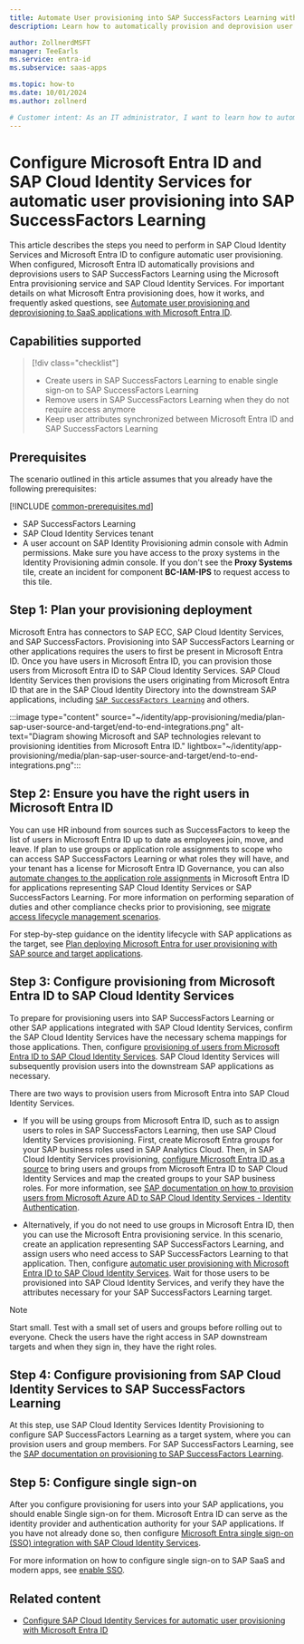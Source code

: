 ```yaml
---
title: Automate User provisioning into SAP SuccessFactors Learning with Microsoft Entra ID
description: Learn how to automatically provision and deprovision user accounts from Microsoft Entra ID to SAP SuccessFactors Learning using SAP Cloud Identity Services.

author: ZollnerdMSFT
manager: TeeEarls
ms.service: entra-id
ms.subservice: saas-apps

ms.topic: how-to
ms.date: 10/01/2024
ms.author: zollnerd

# Customer intent: As an IT administrator, I want to learn how to automatically provision and deprovision user accounts from Microsoft Entra ID to SAP SuccessFactors Learning.
---
```


# Configure Microsoft Entra ID and SAP Cloud Identity Services for automatic user provisioning into SAP SuccessFactors Learning

This article describes the steps you need to perform in SAP Cloud Identity Services and Microsoft Entra ID to configure automatic user provisioning. When configured, Microsoft Entra ID automatically provisions and deprovisions users to SAP SuccessFactors Learning using the Microsoft Entra provisioning service and SAP Cloud Identity Services. For important details on what Microsoft Entra provisioning does, how it works, and frequently asked questions, see [Automate user provisioning and deprovisioning to SaaS applications with Microsoft Entra ID](~/identity/app-provisioning/user-provisioning.md).

## Capabilities supported
> [!div class="checklist"]
> * Create users in SAP SuccessFactors Learning to enable single sign-on to SAP SuccessFactors Learning
> * Remove users in SAP SuccessFactors Learning when they do not require access anymore
> * Keep user attributes synchronized between Microsoft Entra ID and SAP SuccessFactors Learning

## Prerequisites

The scenario outlined in this article assumes that you already have the following prerequisites:

[!INCLUDE [common-prerequisites.md](~/identity/saas-apps/includes/common-prerequisites.md)]
* SAP SuccessFactors Learning
* SAP Cloud Identity Services tenant
* A user account on SAP Identity Provisioning admin console with Admin permissions. Make sure you have access to the proxy systems in the Identity Provisioning admin console. If you don't see the **Proxy Systems** tile, create an incident for component **BC-IAM-IPS** to request access to this tile.

## Step 1: Plan your provisioning deployment

Microsoft Entra has connectors to SAP ECC, SAP Cloud Identity Services, and SAP SuccessFactors. Provisioning into SAP SuccessFactors Learning or other applications requires the users to first be present in Microsoft Entra ID. Once you have users in Microsoft Entra ID, you can provision those users from Microsoft Entra ID to SAP Cloud Identity Services. SAP Cloud Identity Services then provisions the users originating from Microsoft Entra ID that are in the SAP Cloud Identity Directory into the downstream SAP applications, including [`SAP SuccessFactors Learning`](https://help.sap.com/docs/cloud-identity-services/cloud-identity-services/target-sap-successfactors-learning) and others.

  :::image type="content" source="~/identity/app-provisioning/media/plan-sap-user-source-and-target/end-to-end-integrations.png" alt-text="Diagram showing Microsoft and SAP technologies relevant to provisioning identities from Microsoft Entra ID." lightbox="~/identity/app-provisioning/media/plan-sap-user-source-and-target/end-to-end-integrations.png":::

## Step 2: Ensure you have the right users in Microsoft Entra ID

You can use HR inbound from sources such as SuccessFactors to keep the list of users in Microsoft Entra ID up to date as employees join, move, and leave. If plan to use groups or application role assignments to scope who can access SAP SuccessFactors Learning or what roles they will have, and your tenant has a license for Microsoft Entra ID Governance, you can also [automate changes to the application role assignments](~/identity/app-provisioning/plan-sap-user-source-and-target.md#assign-users-the-necessary-application-access-rights-in-microsoft-entra) in Microsoft Entra ID for applications representing SAP Cloud Identity Services or SAP SuccessFactors Learning. For more information on performing separation of duties and other compliance checks prior to provisioning, see [migrate access lifecycle management scenarios](~/id-governance/scenarios/migrate-from-sap-idm.md#migrate-access-lifecycle-management-scenarios).

For step-by-step guidance on the identity lifecycle with SAP applications as the target, see [Plan deploying Microsoft Entra for user provisioning with SAP source and target applications](~/identity/app-provisioning/plan-sap-user-source-and-target.md).

## Step 3: Configure provisioning from Microsoft Entra ID to SAP Cloud Identity Services

To prepare for provisioning users into SAP SuccessFactors Learning or other SAP applications integrated with SAP Cloud Identity Services, confirm the SAP Cloud Identity Services have the necessary schema mappings for those applications. Then, configure [provisioning of users from Microsoft Entra ID to SAP Cloud Identity Services](~/identity/app-provisioning/plan-sap-user-source-and-target.md#provision-users-to-sap-cloud-identity-services). SAP Cloud Identity Services will subsequently provision users into the downstream SAP applications as necessary. 

There are two ways to provision users from Microsoft Entra into SAP Cloud Identity Services.

* If you will be using groups from Microsoft Entra ID, such as to assign users to roles in SAP SuccessFactors Learning, then use SAP Cloud Identity Services provisioning. First, create Microsoft Entra groups for your SAP business roles used in SAP Analytics Cloud. Then, in SAP Cloud Identity Services provisioning, [configure Microsoft Entra ID as a source](https://help.sap.com/docs/identity-provisioning/identity-provisioning/microsoft-azure-active-directory) to bring users and groups from Microsoft Entra ID to SAP Cloud Identity Services and map the created groups to your SAP business roles. For more information, see [SAP documentation on how to provision users from Microsoft Azure AD to SAP Cloud Identity Services - Identity Authentication](https://blogs.sap.com/2022/02/04/provision-users-from-microsoft-azure-ad-to-sap-cloud-identity-services-identity-authentication/).

* Alternatively, if you do not need to use groups in Microsoft Entra ID, then you can use the Microsoft Entra provisioning service. In this scenario, create an application representing SAP SuccessFactors Learning, and assign users who need access to SAP SuccessFactors Learning to that application. Then, configure [automatic user provisioning with Microsoft Entra ID to SAP Cloud Identity Services](sap-cloud-platform-identity-authentication-provisioning-tutorial.md). Wait for those users to be provisioned into SAP Cloud Identity Services, and verify they have the attributes necessary for your SAP SuccessFactors Learning target.

> [!NOTE]
> Start small. Test with a small set of users and groups before rolling out to everyone. Check the users have the right access in SAP downstream targets and when they sign in, they have the right roles.

## Step 4: Configure provisioning from SAP Cloud Identity Services to SAP SuccessFactors Learning

At this step, use SAP Cloud Identity Services Identity Provisioning to configure SAP SuccessFactors Learning as a target system, where you can provision users and group members. For SAP SuccessFactors Learning, see the [SAP documentation on provisioning to SAP SuccessFactors Learning](https://help.sap.com/docs/cloud-identity-services/cloud-identity-services/target-sap-successfactors-learning). 

## Step 5: Configure single sign-on

After you configure provisioning for users into your SAP applications, you should enable Single sign-on for them. Microsoft Entra ID can serve as the identity provider and authentication authority for your SAP applications. If you have not already done so, then configure [Microsoft Entra single sign-on (SSO) integration with SAP Cloud Identity Services](sap-hana-cloud-platform-identity-authentication-tutorial.md).

For more information on how to configure single sign-on to SAP SaaS and modern apps, see [enable SSO](~/id-governance/sap.md#enable-sso).

## Related content

* [Configure SAP Cloud Identity Services for automatic user provisioning with Microsoft Entra ID](sap-cloud-platform-identity-authentication-provisioning-tutorial.md)
